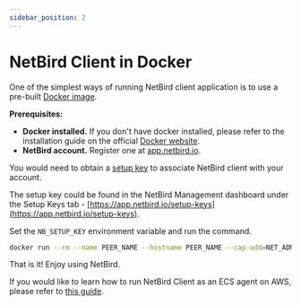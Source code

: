 ```yaml
---
sidebar_position: 2
---
```


# NetBird Client in Docker

One of the simplest ways of running NetBird client application is to use a pre-built [Docker image](https://hub.docker.com/r/netbirdio/netbird).

**Prerequisites:**
* **Docker installed.** 
   If you don't have docker installed, please refer to the installation guide on the official [Docker website](https://docs.docker.com/get-docker/).
* **NetBird account.** 
   Register one at [app.netbird.io](https://app.netbird.io/).

You would need to obtain a [setup key](/overview/setup-keys) to associate NetBird client with your account.

The setup key could be found in the NetBird Management dashboard under the Setup Keys tab - [https://app.netbird.io/setup-keys](https://app.netbird.io/setup-keys).

Set the ```NB_SETUP_KEY``` environment variable and run the command. 

```bash
docker run --rm --name PEER_NAME --hostname PEER_NAME --cap-add=NET_ADMIN --device=/dev/net/tun -d -e NB_SETUP_KEY=<SETUP KEY> -v netbird-client:/etc/netbird netbirdio/netbird:latest
```

That is it! Enjoy using NetBird.

If you would like to learn how to run NetBird Client as an ECS agent on AWS, please refer to [this guide](/examples/aws-ecs-client-daemon).
